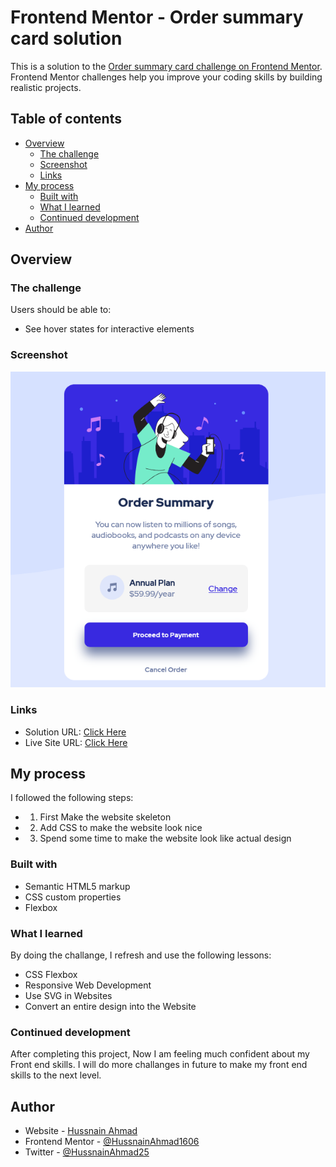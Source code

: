 # Frontend Mentor - Order summary card solution

This is a solution to the [Order summary card challenge on Frontend Mentor](https://www.frontendmentor.io/challenges/order-summary-component-QlPmajDUj). Frontend Mentor challenges help you improve your coding skills by building realistic projects. 

## Table of contents

- [Overview](#overview)
  - [The challenge](#the-challenge)
  - [Screenshot](#screenshot)
  - [Links](#links)
- [My process](#my-process)
  - [Built with](#built-with)
  - [What I learned](#what-i-learned)
  - [Continued development](#continued-development)
- [Author](#author)


## Overview

### The challenge

Users should be able to:

- See hover states for interactive elements

### Screenshot

![](./screenshot.png)


### Links

- Solution URL: [Click Here](https://github.com/HussnainAhmad1606/Order-Summary-Website-UI)
- Live Site URL: [Click Here](https://hussnainahmad1606.github.io/Order-Summary-Website-UI/)

## My process
I followed the following steps:
- 1. First Make the website skeleton
- 2. Add CSS to make the website look nice
- 3. Spend some time to make the website look like actual design

### Built with
- Semantic HTML5 markup
- CSS custom properties
- Flexbox

### What I learned

By doing the challange, I refresh and use the following lessons:
- CSS Flexbox
- Responsive Web Development
- Use SVG in Websites
- Convert an entire design into the Website

### Continued development

After completing this project, Now I am feeling much confident about my Front end skills. I will do more challanges in future to make my front end skills to the next level.


## Author

- Website - [Hussnain Ahmad](https://www.hussnainahmad.com)
- Frontend Mentor - [@HussnainAhmad1606](https://www.frontendmentor.io/profile/HussnainAhmad1606)
- Twitter - [@HussnainAhmad25](https://twitter.com/hussnainahmad25)



